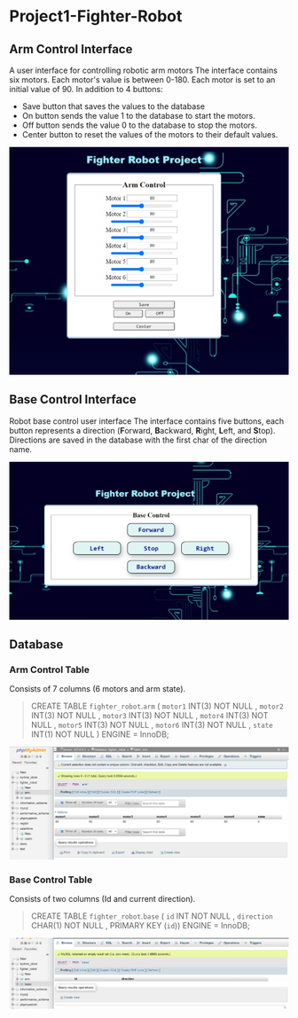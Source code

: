 # Project1-Fighter-Robot

## Arm Control Interface
A user interface for controlling robotic arm motors
The interface contains six motors. Each motor's value is between 0-180. Each motor is set to an initial value of 90. In addition to 4 buttons:
* Save button that saves the values to the database
* On button sends the value 1 to the database to start the motors.
* Off button sends the value 0 to the database to stop the motors.
* Center button to reset the values of the motors to their default values.

![alt text](https://github.com/KawtherAH/Project1-Fighter-Robot/blob/main/arm%20control%20Pg.png?raw=true)

## Base Control Interface
Robot base control user interface
The interface contains five buttons, each button represents a direction (**F**orward, **B**ackward, **R**ight, **L**eft, and **S**top). Directions are saved in the database with the first char of the direction name.

![alt text](https://github.com/KawtherAH/Project1-Fighter-Robot/blob/main/base%20control%20Pg.png?raw=true)

## Database
### Arm Control Table
Consists of 7 columns (6 motors and arm state).
> CREATE TABLE `fighter_robot`.`arm` ( `motor1` INT(3) NOT NULL , `motor2` INT(3) NOT NULL , `motor3` INT(3) NOT NULL , `motor4` INT(3) NOT NULL , `motor5` INT(3) NOT NULL , `motor6` INT(3) NOT NULL , `state` INT(1) NOT NULL ) ENGINE = InnoDB;
> 
![alt text](https://github.com/KawtherAH/Project1-Fighter-Robot/blob/main/arm%20Table.png?raw=true)

### Base Control Table
Consists of two columns (Id and current direction).
> CREATE TABLE `fighter_robot`.`base` ( `id` INT NOT NULL , `direction` CHAR(1) NOT NULL , PRIMARY KEY (`id`)) ENGINE = InnoDB;

![alt text](https://github.com/KawtherAH/Project1-Fighter-Robot/blob/main/base%20Table.png?raw=true)
